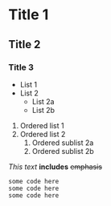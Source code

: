 # Title 1
## Title 2
### Title 3

* List 1 
* List 2
    * List 2a
    * List 2b

1. Ordered list 1
1. Ordered list 2
   1. Ordered sublist 2a
   1. Ordered sublist 2b   

*This* _text_ **includes** ~~emphasis~~

```
some code here
some code here
some code here
```
